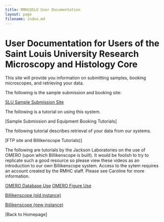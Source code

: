 ```yaml
---
title: RMHC@SLU User Documentation
layout: page
filename: index.md
--- 
```


# User Documentation for Users of the Saint Louis University Research Microscopy and Histology Core

This site will provide you information on submitting samples, booking microscopes, and retrieving your data.  

The following is the sample submission and booking site:

[SLU Sample Submission Site](https://slu-mhc.calpendo.com/)

The following is a tutorial on using this system.

[Sample Submission and Equipment Booking Tutorials]

The following tutorial describes retrieval of your data from our systems.

[FTP site and Billikenscope Tutorials)]

The following are tutorials by the Jackson Laboratories on the use of OMERO (upon which Billikenscope is built).  It would be foolish to try to replicate such a good resource so please view these videos as an introduction to our own Billikenscope system.  Access to the sytem requires an account created by the RMHC staff.  Please see Caroline for more information.

[OMERO Database Use](https://www.youtube.com/watch?v=e3u-Ugd4W7w)
[OMERO Figure Use](https://www.youtube.com/watch?v=YeCFaB7VAAQ)


[Billikenscope (old instance)](https://www.billikenscope.com)

[Billikenscope (new instance)](https://gamma.billikenscope.com)



[Back to Homepage]

